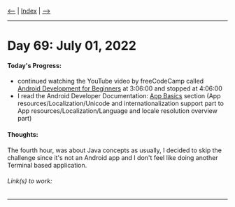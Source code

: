 [<--](../Days/Day68.md) | [Index](../README.md) | [-->](../Days/Day70.md)
____
# Day 69: July 01, 2022
#### Today's Progress:
- continued watching the YouTube video by freeCodeCamp called [Android Development for Beginners](https://youtu.be/fis26HvvDII) at 3:06:00 and stopped at 4:06:00
- I read the Android Developer Documentation: [App Basics](https://developer.android.com/guide) section (App resources/Localization/Unicode and internationalization support part to App resources/Localization/Language and locale resolution overview part)

#### Thoughts:
The fourth hour, was about Java concepts as usually, I decided to skip the challenge since it's not an Android app and I don't feel like doing another Terminal based application.

###### Link(s) to work:

___

